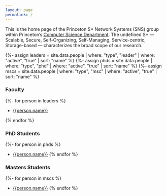 ```yaml
---
layout: page
permalink: /
---
```


This is the home page of the Princeton S\* Network Systems (SNS) group within
Princeton’s [Computer Science Department](http://www.cs.princeton.edu/). The
undefined S\* — Scalable, Secure, Self-Organizing, Self-Managing,
Service-centric, Storage-based — characterizes the broad scope of our research.


{%- assign leaders = site.data.people | where: "type", "leader" | where: "active", "true" | sort: "name" %}
{%- assign phds = site.data.people | where: "type", "phd" | where: "active", "true" | sort: "name" %}
{%- assign mscs = site.data.people | where: "type", "msc" | where: "active", "true" | sort: "name" %}

### Faculty

  {%- for person in leaders %}

  * [{{person.name}}]({{person.url}})

  {% endfor %}

### PhD Students

  {%- for person in phds %}
  * [{{person.name}}]({{person.url}})
  {% endfor %}

### Masters Students

  {%- for person in mscs %}
  * [{{person.name}}]({{person.url}})
  {% endfor %}

